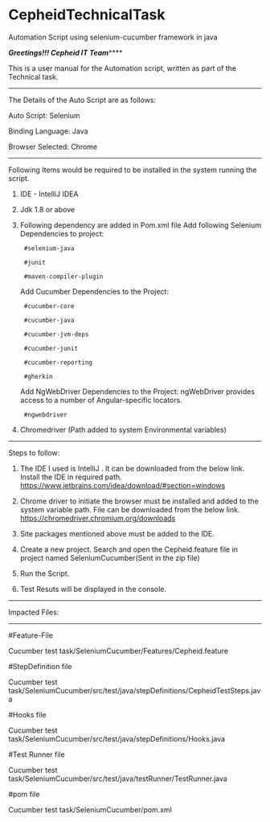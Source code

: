 # CepheidTechnicalTask
Automation Script using selenium-cucumber framework in java

*****************Greetings!!! Cepheid IT Team*********************

This is a user manual for the Automation script, written as part of the Technical task.

************************************************************************************

The Details of the Auto Script are as follows:

Auto Script: Selenium

Binding Language: Java

Browser Selected: Chrome

**************************************************************************************

Following Items would be required to be installed in the system running the script.
1. IDE - IntelliJ IDEA 
2. Jdk 1.8 or above
3. Following dependency are added in Pom.xml file
	Add following Selenium Dependencies to project:
	
		#selenium-java
		
		#junit
		
		#maven-compiler-plugin
		

	Add Cucumber Dependencies to the Project:
	
		#cucumber-core
		
		#cucumber-java
		
		#cucumber-jvm-deps
		
		#cucumber-junit
		
		#cucumber-reporting
		
		#gherkin

	Add NgWebDriver Dependencies to the Project:
	ngWebDriver provides access to a number of Angular-specific locators.

		#ngwebdriver

 4. Chromedriver (Path added to system Environmental variables)
***************************************************************************************
Steps to follow:


1. The IDE I used is IntelliJ . It can be downloaded from the below link. Install the IDE in required path.
https://www.jetbrains.com/idea/download/#section=windows

2. Chrome driver to initiate the browser must be installed and added to the system variable path. File can be downloaded from the below link.
https://chromedriver.chromium.org/downloads

3. Site packages mentioned above must be added to the IDE.

5. Create a new project. Search and open the Cepheid.feature file in project named SeleniumCucumber(Sent in the zip file)

6. Run the Script.

7. Test Resuts will be displayed in the console.

***************************************************************************************
Impacted Files:
**************************************************************************************
#Feature-File

Cucumber test task/SeleniumCucumber/Features/Cepheid.feature

#StepDefinition file

Cucumber test task/SeleniumCucumber/src/test/java/stepDefinitions/CepheidTestSteps.java

#Hooks file

Cucumber test task/SeleniumCucumber/src/test/java/stepDefinitions/Hooks.java

#Test Runner file

Cucumber test task/SeleniumCucumber/src/test/java/testRunner/TestRunner.java

#pom file

Cucumber test task/SeleniumCucumber/pom.xml
